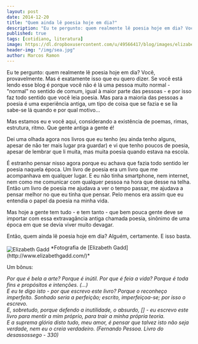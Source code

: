 ```yaml
---
layout: post
date: 2014-12-20
title: "Quem ainda lê poesia hoje em dia?"
description: "Eu te pergunto: quem realmente lê poesia hoje em dia? Você, provavelmente. Mas é exatamente isso que eu quero dizer. Se você está lendo esse blog é porque você não é lá uma pessoa muito normal - normal no sentido de comum, igual à maior parte das pessoas - e por isso faz todo sentido que você leia poesia. Mas para a maioria das pessoas a poesia é uma experiência antiga, um tipo de coisa que se fazia e se lia sabe-se lá quando e por qual motivo..."
published: true
tags: [cotidiano, literatura]
image: https://dl.dropboxusercontent.com/u/49566417/blog/images/elizabethgadd01.jpg
header-img: "/img/sea.jpg"
author: Marcos Ramon
---
```


Eu te pergunto: quem realmente lê poesia hoje em dia? Você, provavelmente. Mas é exatamente isso que eu quero dizer. Se você está lendo esse blog é porque você não é lá uma pessoa muito normal - "normal" no sentido de comum, igual à maior parte das pessoas - e por isso faz todo sentido que você leia poesia. Mas para a maioria das pessoas a poesia é uma experiência antiga, um tipo de coisa que se fazia e se lia sabe-se lá quando e por qual motivo...

Mas estamos eu e você aqui, considerando a existência de poemas, rimas, estrutura, ritmo. Que gente antiga a gente é!

Dei uma olhada agora nos livros que eu tenho (eu ainda tenho alguns, apesar de não ter mais lugar pra guardar) e vi que tenho poucos de poesia, apesar de lembrar que li muita, mas muita poesia quando estava na escola.

É estranho pensar nisso agora porque eu achava que fazia todo sentido ler poesia naquela época. Um livro de poesia era um livro que me acompanhava em qualquer lugar. E eu não tinha smartphone, nem internet, nem como me comunicar com qualquer pessoa na hora que desse na telha. Então um livro de poesia me ajudava a ver o tempo passar, me ajudava a pensar melhor no que eu tinha que pensar. Pelo menos era assim que eu entendia o papel da poesia na minha vida.

Mas hoje a gente tem tudo - e tem tanto - que bem pouca gente deve se importar com essa extravagância antiga chamada poesia, sinônimo de uma época em que se devia viver muito devagar.

Então, quem ainda lê poesia hoje em dia? Alguém, certamente. E isso basta.

<img src="https://dl.dropboxusercontent.com/u/49566417/blog/images/elizabethgadd01.jpg" alt="Elizabeth Gadd" align="middle">
<span class="caption text-muted">*Fotografia de [Elizabeth Gadd](http://www.elizabethgadd.com/)*</span>

Um bônus:

<i class="fa fa-quote-left fa-3x pull-left fa-border"></i> <i>Por que é bela a arte? Porque é inútil. Por que é feia a vida? Porque é toda fins e propósitos e intenções. (...) <br>
E eu te digo isto - por que escrevo este livro? Porque o reconheço imperfeito. Sonhado seria a perfeição; escrito, imperfeiçoa-se; por isso o escrevo. <br>
E, sobretudo, porque defendo a inutilidade, o absurdo, [] - eu escrevo este livro para mentir a mim próprio, para trair a minha própria teoria. <br>
E a suprema glória disto tudo, meu amor, é pensar que talvez isto não seja verdade, nem eu o creia verdadeiro. (Fernando Pessoa. Livro do desassossego - 330)</i>
